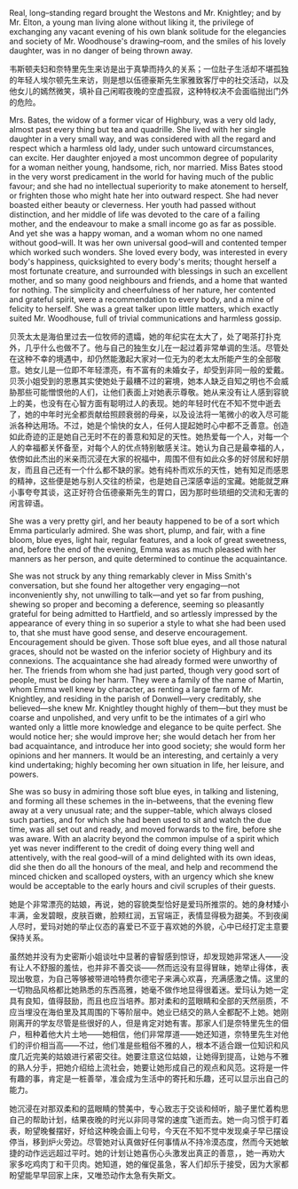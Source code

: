 Real, long–standing regard brought the Westons and Mr. Knightley; and by Mr. Elton, a young man living alone without liking it, the privilege of exchanging any vacant evening of his own blank solitude for the elegancies and society of Mr. Woodhouse's drawing–room, and the smiles of his lovely daughter, was in no danger of being thrown away.

韦斯顿夫妇和奈特里先生来访是出于真挚而持久的关系；一位肚子生活却不堪孤独的年轻人埃尔顿先生来访，则是想以伍德豪斯先生家雅致客厅中的社交活动，以及他女儿的嫣然微笑，填补自己闲暇夜晚的空虚孤寂，这种特权决不会面临抛出门外的危险。

Mrs. Bates, the widow of a former vicar of Highbury, was a very old lady, almost past every thing but tea and quadrille. She lived with her single daughter in a very small way, and was considered with all the regard and respect which a harmless old lady, under such untoward circumstances, can excite. Her daughter enjoyed a most uncommon degree of popularity for a woman neither young, handsome, rich, nor married. Miss Bates stood in the very worst predicament in the world for having much of the public favour; and she had no intellectual superiority to make atonement to herself, or frighten those who might hate her into outward respect. She had never boasted either beauty or cleverness. Her youth had passed without distinction, and her middle of life was devoted to the care of a failing mother, and the endeavour to make a small income go as far as possible. And yet she was a happy woman, and a woman whom no one named without good–will. It was her own universal good–will and contented temper which worked such wonders. She loved every body, was interested in every body's happiness, quicksighted to every body's merits; thought herself a most fortunate creature, and surrounded with blessings in such an excellent mother, and so many good neighbours and friends, and a home that wanted for nothing. The simplicity and cheerfulness of her nature, her contented and grateful spirit, were a recommendation to every body, and a mine of felicity to herself. She was a great talker upon little matters, which exactly suited Mr. Woodhouse, full of trivial communications and harmless gossip.

贝茨太太是海伯里过去一位牧师的遗孀，她的年纪实在太大了，处了喝茶打扑克外，几乎什么也做不了。他与自己的独生女儿在一起过着非常单调的生活。尽管处在这种不幸的境遇中，却仍然能激起大家对一位无为的老太太所能产生的全部敬意。她女儿是一位即不年轻漂亮，有不富有的未婚女子，却受到非同一般的爱戴。贝茨小姐受到的恩惠其实使她处于最糟不过的窘境，她本人缺乏自知之明也不会威胁那些可能憎恨他的人们，让他们表面上对她表示尊敬。她从来没有让人感到容貌上的美，也没有在心智方面有聪明过人的表现。她的年轻时代在不知不觉中逝去了，她的中年时光全都贡献给照顾衰弱的母亲，以及设法将一笔微小的收入尽可能派各种达用场。不过，她是个愉快的女人，任何人提起她时心中都不乏善意。创造如此奇迹的正是她自己无时不在的善意和知足的天性。她热爱每一个人，对每一个人的幸福都关怀备至，对每个人的优点特别敏感关注。她认为自己是最幸福的人，依傍如此杰出的米亲而沉浸在大家的祝福中，周围不但有如此众多的好邻居和好朋友，而且自己还有一个什么都不缺的家。她有纯朴而欢乐的天性，她有知足而感恩的精神，这些便是她与别人交往的桥梁，也是她自己深感幸运的宝藏。她能就芝麻小事夸夸其谈，这正好符合伍德豪斯先生的胃口，因为那时些琐细的交流和无害的闲言碎语。

She was a very pretty girl, and her beauty happened to be of a sort which Emma particularly admired. She was short, plump, and fair, with a fine bloom, blue eyes, light hair, regular features, and a look of great sweetness, and, before the end of the evening, Emma was as much pleased with her manners as her person, and quite determined to continue the acquaintance.

She was not struck by any thing remarkably clever in Miss Smith's conversation, but she found her altogether very engaging—not inconveniently shy, not unwilling to talk—and yet so far from pushing, shewing so proper and becoming a deference, seeming so pleasantly grateful for being admitted to Hartfield, and so artlessly impressed by the appearance of every thing in so superior a style to what she had been used to, that she must have good sense, and deserve encouragement. Encouragement should be given. Those soft blue eyes, and all those natural graces, should not be wasted on the inferior society of Highbury and its connexions. The acquaintance she had already formed were unworthy of her. The friends from whom she had just parted, though very good sort of people, must be doing her harm. They were a family of the name of Martin, whom Emma well knew by character, as renting a large farm of Mr. Knightley, and residing in the parish of Donwell—very creditably, she believed—she knew Mr. Knightley thought highly of them—but they must be coarse and unpolished, and very unfit to be the intimates of a girl who wanted only a little more knowledge and elegance to be quite perfect. She would notice her; she would improve her; she would detach her from her bad acquaintance, and introduce her into good society; she would form her opinions and her manners. It would be an interesting, and certainly a very kind undertaking; highly becoming her own situation in life, her leisure, and powers.

She was so busy in admiring those soft blue eyes, in talking and listening, and forming all these schemes in the in–betweens, that the evening flew away at a very unusual rate; and the supper–table, which always closed such parties, and for which she had been used to sit and watch the due time, was all set out and ready, and moved forwards to the fire, before she was aware. With an alacrity beyond the common impulse of a spirit which yet was never indifferent to the credit of doing every thing well and attentively, with the real good–will of a mind delighted with its own ideas, did she then do all the honours of the meal, and help and recommend the minced chicken and scalloped oysters, with an urgency which she knew would be acceptable to the early hours and civil scruples of their guests.

她是个非常漂亮的姑娘，再说，她的容貌类型恰好是爱玛所推崇的。她的身材矮小丰满，金发碧眼，皮肤百嫩，脸颊红润，五官端正，表情显得极为甜美。不到夜阑人尽时，爱玛对她的举止仪态的喜爱已不亚于喜欢她的外貌，心中已经打定主意要保持关系。

虽然她并没有为史密斯小姐谈吐中显著的睿智感到惊讶，却发现她非常迷人——没有让人不舒服的羞怯，也并非不善交谈——然而远没有显得冒昧，她举止得体，表现出敬意，为自己等够被带进哈特费尔德宅子来满心欢喜，充满感激之情。这里的一切物品风格都比她熟悉的东西高雅，她毫不做作地显得很着迷。爱玛认为她一定具有良知，值得鼓励，而且也应当培养。那对柔和的蓝眼睛和全部的天然丽质，不应当埋没在海伯里及其周围的下等阶层中。她业已结交的熟人全都配不上她。她刚刚离开的学友尽管是些很好的人，但是肯定对她有害。那家人们是奈特里先生的佃户，租种着他大片土地——她相信，他们非常厚道——她还知道，奈特里先生对他们的评价相当高——不过，他们准是些粗俗不雅的人，根本不适合跟一位知识和风度几近完美的姑娘进行紧密交往。她要注意这位姑娘，让她得到提高，让她与不雅的熟人分手，把她介绍给上流社会，她要让她形成自己的观点和风范。这将是一件有趣的事，肯定是一桩善举，准会成为生活中的寄托和乐趣，还可以显示出自己的能力。

她沉浸在对那双柔和的蓝眼睛的赞美中，专心致志于交谈和倾听，脑子里忙着构思自己的帮助计划，结果夜晚的时光以非同寻常的速度飞逝而去。她一向习惯于盯着表，盼望晚餐摆好，好给这种晚会画上句号，今天在不知不觉中发现桌子早已摆设停当，移到炉火旁边。尽管她对认真做好任何事情从不持冷漠态度，然而今天她敏捷的动作远远超过平时。她的计划让她喜伤心头激发出真正的善意，，她一再劝大家多吃鸡肉丁和干贝肉。她知道，她的催促虽急，客人们却乐于接受，因为大家都盼望能早早回家上床，又唯恐动作太急有失斯文。

